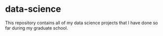# data-science
This repository contains all of my data science projects that I have done so far during my graduate school.
